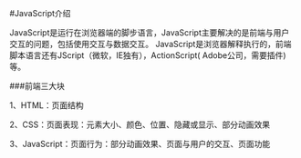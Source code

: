 #JavaScript介绍


JavaScript是运行在浏览器端的脚步语言，JavaScript主要解决的是前端与用户交互的问题，包括使用交互与数据交互。 JavaScript是浏览器解释执行的，前端脚本语言还有JScript（微软，IE独有），ActionScript( Adobe公司，需要插件)等。

###前端三大块 

1、HTML：页面结构

2、CSS：页面表现：元素大小、颜色、位置、隐藏或显示、部分动画效果

3、JavaScript：页面行为：部分动画效果、页面与用户的交互、页面功能
